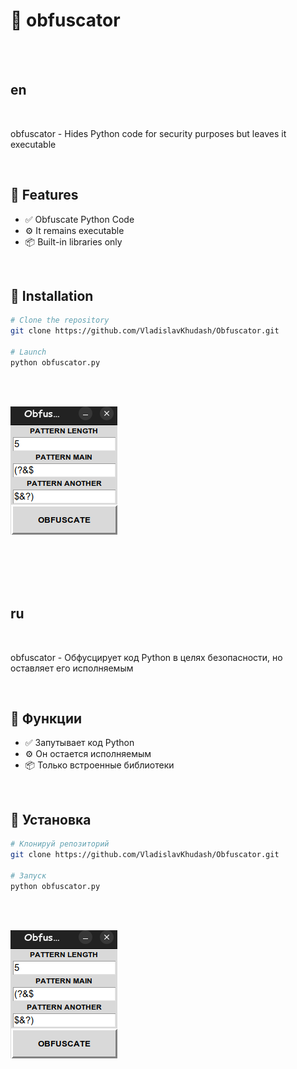 # 🌟 obfuscator


<br><br>


## en

<br>

obfuscator - Hides Python code for security purposes but leaves it executable

<br>

## 🚀 Features

- ✅ Obfuscate Python Code
- ⚙️ It remains executable
- 📦 Built-in libraries only
  
<br>

## 🧰 Installation

```bash
# Clone the repository
git clone https://github.com/VladislavKhudash/Obfuscator.git

# Launch
python obfuscator.py
```

<br><br>

![obfuscator](obfuscator.png)


<br><br><br><br>


## ru

<br>

obfuscator - Обфусцирует код Python в целях безопасности, но оставляет его исполняемым

<br>

## 🚀 Функции

- ✅ Запутывает код Python
- ⚙️ Он остается исполняемым
- 📦 Только встроенные библиотеки

<br>

## 🧰 Установка

```bash
# Клонируй репозиторий
git clone https://github.com/VladislavKhudash/Obfuscator.git

# Запуск
python obfuscator.py
```
<br><br>

![obfuscator](obfuscator.png)
